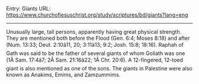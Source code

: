 Entry: Giants
URL: https://www.churchofjesuschrist.org/study/scriptures/bd/giants?lang=eng

---

Unusually large, tall persons, apparently having great physical strength. They are mentioned both before the Flood (Gen. 6:4; Moses 8:18) and after (Num. 13:33; Deut. 2:10â11, 20; 3:11â13; 9:2; Josh. 15:8; 18:16). Raphah of Gath was said to be the father of several giants of whom Goliath was one (1Â Sam. 17:4â7; 2Â Sam. 21:16â22; 1Â Chr. 20:6). A 12-fingered, 12-toed giant is also mentioned as one of the sons. The giants in Palestine were also known as Anakims, Emims, and Zamzummims.
